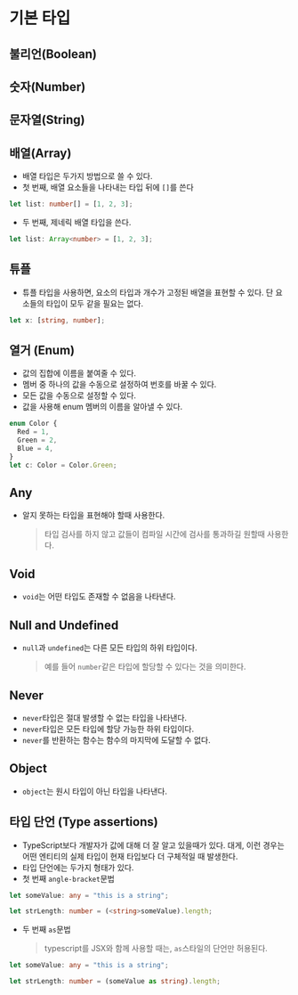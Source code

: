 # 기본 타입

## 불리언(Boolean)

## 숫자(Number)

## 문자열(String)

## 배열(Array)

- 배열 타입은 두가지 방법으로 쓸 수 있다.
- 첫 번째, 배열 요소들을 나타내는 타입 뒤에 `[]`를 쓴다

```typescript
let list: number[] = [1, 2, 3];
```

- 두 번째, 제네릭 배열 타입을 쓴다.

```typescript
let list: Array<number> = [1, 2, 3];
```

## 튜플

- 튜플 타입을 사용하면, 요소의 타입과 개수가 고정된 배열을 표현할 수 있다. 단 요소들의 타입이 모두 같을 필요는 없다.

```typescript
let x: [string, number];
```

## 열거 (Enum)

- 값의 집합에 이름을 붙여줄 수 있다.
- 멤버 중 하나의 값을 수동으로 설정하여 번호를 바꿀 수 있다.
- 모든 값을 수동으로 설정할 수 있다.
- 값을 사용해 enum 멤버의 이름을 알아낼 수 있다.

```typescript
enum Color {
  Red = 1,
  Green = 2,
  Blue = 4,
}
let c: Color = Color.Green;
```

## Any

- 알지 못하는 타입을 표현해야 할때 사용한다.
  > 타입 검사를 하지 않고 값들이 컴파일 시간에 검사를 통과하길 원할때 사용한다.

## Void

- `void`는 어떤 타입도 존재할 수 없음을 나타낸다.

## Null and Undefined

- `null`과 `undefined`는 다른 모든 타입의 하위 타입이다.
  > 예를 들어 `number`같은 타입에 할당할 수 있다는 것을 의미한다.

## Never

- `never`타입은 절대 발생할 수 없는 타입을 나타낸다.
- `never`타입은 모든 타입에 할당 가능한 하위 타입이다.
- `never`를 반환하는 함수는 함수의 마지막에 도달할 수 없다.

## Object

- `object`는 원시 타입이 아닌 타입을 나타낸다.

## 타입 단언 (Type assertions)

- TypeScript보다 개발자가 값에 대해 더 잘 알고 있을때가 있다. 대게, 이런 경우는 어떤 엔티티의 실제 타입이 현재 타입보다 더 구체적일 때 발생한다.
- 타입 단언에는 두가지 형태가 있다.
- 첫 번째 `angle-bracket`문법

```typescript
let someValue: any = "this is a string";

let strLength: number = (<string>someValue).length;
```

- 두 번째 `as`문법
  > typescript를 JSX와 함께 사용할 때는, `as`스타일의 단언만 허용된다.

```typescript
let someValue: any = "this is a string";

let strLength: number = (someValue as string).length;
```
